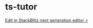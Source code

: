 # ts-tutor

[Edit in StackBlitz next generation editor ⚡️](https://stackblitz.com/~/github.com/bydens/ts-tutor)